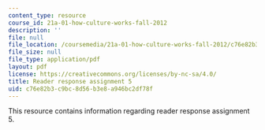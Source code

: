 ```yaml
---
content_type: resource
course_id: 21a-01-how-culture-works-fall-2012
description: ''
file: null
file_location: /coursemedia/21a-01-how-culture-works-fall-2012/c76e82b3c9bc8d56b3e8a946bc2df78f_MIT21A_01F12_assignment_5.pdf
file_size: null
file_type: application/pdf
layout: pdf
license: https://creativecommons.org/licenses/by-nc-sa/4.0/
title: Reader response assignment 5
uid: c76e82b3-c9bc-8d56-b3e8-a946bc2df78f
---
```

This resource contains information regarding reader response assignment 5.